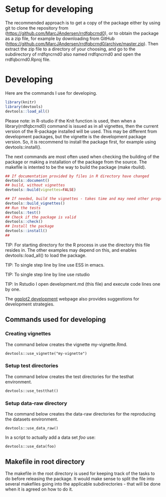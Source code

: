 # Setup for developing

The recommended approach is to get a copy of the package either by
using git to clone the repository from
(https://github.com/MarcJAndersen/rrdfqbcrnd0), or to obtain the
package as a zip file, for example by downloading from GitHub
(https://github.com/MarcJAndersen/rrdfqbcrnd0/archive/master.zip). Then
extract the zip file to a directory of your choosing, and go to the
subdirectory of rrdfqncrnd0 also named rrdfqncrnd0 and open the
rrdfqbcrnd0.Rproj file.

# Developing


Here are the commands I use for developing. 

```r
library(knitr)
library(devtools)
devtools::load_all()
```

Please note: in R-studio if the Knit function is used, then when a
library(rrdfqbcrnd0) command is issued as in all vignettes, then the
current version of the R-package installed will be used. This may be
different from development packages, but the vignette is the
development package version. So, it is recommend to install the
package first, for example using devtools::install().

The next commands are most often used when checking the building of
the package or making a installation of the package from the
source. The makefile is intented to be the way to build the package
(make rbuild).

```r
## If documentation provided by files in R directory have changed
devtools::document()
## build, without vignettes
devtools::build(vignettes=FALSE)

## If needed, build the vignettes - takes time and may need other programs to be installed
devtools::build_vignettes()
## Run the tests
devtools::test()
## Check if the package is valid
devtools::check()
## Install the package
devtools::install()
## 
```

TIP: For starting directory for the R process in use the directory
this file resides in. The other examples may depend on this, and
enables devtools::load_all() to load the package.

TIP: To single step line by line use ESS in emacs. 

TIP: To single step line by line use rstudio 

TIP: In Rstudio I open development.md (this file) and execute code lines one by one.

The [ggplot2 development](http://cran.r-project.org/web/packages/ggplot2/vignettes/development.html)
webpage also provides suggestions for development strategies.

## Commands used for developing

### Creating vignettes

The command below creates the vignette my-vignette.Rmd.

```
devtools::use_vignette("my-vignette")
```
 
### Setup test directories

The command below creates the test directories for the testhat environment.

```
devtools::use_testthat() 
```
 
### Setup data-raw directory

The command below creates the data-raw directories for the reproducing the datasets environment.

```
devtools::use_data_raw() 
```

In a script to actually add a data set _foo_ use:
```
devtools::use_data(foo) 
```
 
## Makefile in root directory

The makefile in the root directory is used for keeping track of the tasks to do before releasing the package. It would make sense to split the file into several makefiles going into the applicable subdirectories - that will be done when it is agreed on how to do it.

